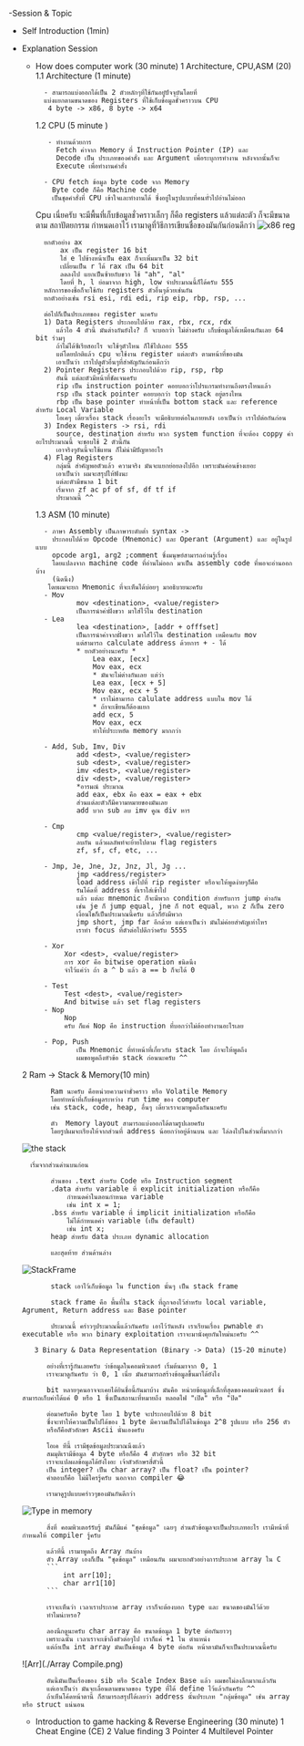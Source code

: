 -Session & Topic
* Self Introduction (1min)
* Explanation Session
	* How does computer work (30 minute)
		 1 Architecture, CPU,ASM (20)
		  1.1 Architecture (1 minute)
	
			- สามารถแบ่งออกได้เป็น 2 ตัวหลักๆที่ใช้กันอยู๋ปัจจุบันโดยที่
			แบ่งแยกตามขนาดของ Registers ที่ใช้เก็บข้อมูลชั่วคราวบน CPU
			 4 byte -> x86, 8 byte -> x64
			 
		 1.2 CPU (5 minute )

			 - ทำงานด้วยการ 
			   Fetch ค่าจาก Memory ที่ Instruction Pointer (IP) และ 
			   Decode เป็น ประเภทของคำสั่ง และ Argument เพื่อระบุการทำงาน หลังจากนั้นก็จะ 
			   Execute เพื่อทำงานคำสั่ง
			   
			- CPU fetch ข้อมูล byte code จาก Memory 
			  Byte code ก็คือ Machine code 
			  เป็นชุดคำสั่งที่ CPU เข้าใจและทำงานได้ ซึ่งอยู่ในรูปแบบที่คนทั่วไปอ่านไม่ออก
		
		Cpu เนี่ยครับ จะมีพื้นที่เก็บข้อมูลชั่วคราวเล็กๆ ก็คือ registers แล้วแต่ละตัว ก็จะมีขนาดตาม สถาปัตยกรรม กำหนดเอาไว้
			เรามาดูที่วิธีการเขียนชื่อของมันกันก่อนดีกว่า
	![x86 reg](./Registerx86.png)
			
			ยกตัวอย่าง ax
				ax เป็น register 16 bit
				ใส่ e ไปข้างหน้าเป็น eax ก็จะเพิ่มมาเป็น 32 bit
				เปลี่ยนเป็น r ได้ rax เป็น 64 bit
				ลดลงไป แยกเป็นซ้ายกับขวา ใช้ "ah", "al"
				โดยที่ h, l ย่อมาจาก high, low จำประมาณนี้ก็ได้ครับ 555
			หลักการของชื่อก็จะใช้กับ registers ตัวอื่นๆด้วยเช่นกัน 
			ยกตัวอย่างเช่น rsi esi, rdi edi, rip eip, rbp, rsp, ...
			
			ต่อไปก็เป็นประเภทของ register นะครับ
			1) Data Registers ประกอบไปด้วย rax, rbx, rcx, rdx
			   แล้วไอ 4 ตัวนี้ มันต่างกันยังไง? ก็ จะบอกว่า ไม่ต่างครับ เก็บข้อมูลได้เหมือนกันเลย 64 bit ร่วมๆ
			   ถ้าไม่ได้ซีเรียสอะไร จะใช้ๆตัวไหน ก็ใช้ไปเถอะ 555 
			   แต่โดยปกติแล้ว cpu จะใช้งาน register แต่ละตัว ตามหน้าที่ของมัน 
			   เอาเป็นว่า เราไปดูตัวอื่นๆที่สำคัญกันก่อนดีกว่า 
			2) Pointer Registers ประกอบไปด้วย rip, rsp, rbp
			   อันนี้ แต่ละตัวมีหน้าที่ชัดเจนครับ 
			   rip เป็น instruction pointer คอยบอกว่าโปรแกรมทำงานถึงตรงไหนแล้ว
			   rsp เป็น stack pointer คอยบอกว่า top stack อยู่ตรงไหน
			   rbp เป็น base pointer ทำหน้าที่เป็น bottom stack และ reference สำหรับ Local Variable 
			   โอเคๆ เดี๋ยวเรื่อง stack เรื่องอะไร จะมีอธิบายต่อในภายหลัง เอาเป็นว่า เราไปต่อกันก่อน
			3) Index Registers -> rsi, rdi 
			   source, destination สำหรับ พวก system function ที่จะต้อง coppy ค่า อะไรประมาณนี้ จะชอบใช้ 2 ตัวนี้กัน
			   เอาจริงๆอันนี้จะใช้แทน ก็ไม่น่ามีปัญหาอะไร
			4) Flag Registers 
			   กลุ่มนี้ สำคัญพอตัวแล้ว ความจริง มันจะแยกย่อยลงไปอีก เพราะมันค่อนข้างเยอะ
			   เอาเป็นว่า ผมจะสรุปให้ฟังนะ
			   แต่ละตัวมีขนาด 1 bit
			   เริ่มจาก zf ac pf of sf, df tf if 
			   ประมาณนี้ ^^

		 1.3 ASM (10 minute)

			- ภาษา Assembly เป็นภาษาระดับต่ำ syntax -> 
			  ประกอบไปด้วย Opcode (Mnemonic) และ Operant (Argument) และ อยู่ในรูปแบบ
			  opcode arg1, arg2 ;comment ซึ่งมนุษย์สามารถอ่านรู้เรื่อง
			  โดยแปลงจาก machine code ที่อ่านไม่ออก มาเป็น assembly code ที่พอจะอ่านออกบ้าง
			  (นิดนึง) 
			 โดยผมจะยก Mnemonic ที่จะเห็นได้บ่อยๆ มาอธิบายนะครับ
			- Mov
					mov <destination>, <value/register>
					เป็นการนำค่าฝั่งขวา มาใส่ไว้ใน destination 
			- Lea
					lea <destination>, [addr + offfset]
					เป็นการนำค่าจากฝั่งขวา มาใส่ไว้ใน destination เหมือนกับ mov
					แต่สามารถ calculate address ด้วยการ + - ได้
					* ยกตัวอย่างนะครับ *
						Lea eax, [ecx]
						Mov eax, ecx
						* มันจะไม่ต่างกันเลย แต่ว่า 
						Lea eax, [ecx + 5]
						Mov eax, ecx + 5
						* เราไม่สามารถ calulate address แบบใน mov ได้ 
						* ถ้าจะเขียนก็ต้องแยก
						add ecx, 5
						Mov eax, ecx
						ทำให้ประะหยัด memory มากกว่า
						
			- Add, Sub, Imv, Div
					add <dest>, <value/register>
					sub <dest>, <value/register>
					imv <dest>, <value/register>
					div <dest>, <value/register>
					*อารมณ์ ประมาณ 
					add eax, ebx คือ eax = eax + ebx
					ส่วนแต่ละตัวก็มีความหมายของมันเลย 
					add บวก sub ลบ imv คูณ div หาร
					
			- Cmp
					cmp <value/register>, <value/register>
					ลบกัน แล้วผลลัพท์จะย้ายไปตาม flag registers
					zf, sf, cf, etc, ...
					
			- Jmp, Je, Jne, Jz, Jnz, Jl, Jg ...
					jmp <address/register>
					load address เข้าไปที่ rip register หรือจะให้พูดง่ายๆก็คือ 
					รันโค้ดที่ address ที่เราใส่เข้าไป 
					แล้ว แต่ละ mnemonic ก็จะมีพวก condition สำหรับการ jump ต่างกัน
					เช่น je ก็ jump equal, jne ก็ not equal, พวก z ก็เป็น zero
					เงื่อนไขก็เป็นประมาณนี้ครับ แล้วก็ยังมีพวก
					jmp short, jmp far อีกด้วย แต่เอาเป็นว่า มันไม่ค่อยสำคัญเท่าไหร
					เราทำ focus ที่ตัวต่อไปดีกว่าครับ 5555
					
			- Xor
				 Xor <dest>, <value/register>
				 การ xor คือ bitwise operation ชนิดนึง 
				 จำไว้แค่ว่า ถ้า a ^ b แล้ว a == b ก็จะได้ 0
				 
			- Test
				 Test <dest>, <value/register>
				 And bitwise แล้ว set flag registers
			- Nop
				 Nop
				 ครับ ก็แค่ Nop คือ instruction ที่บอกว่าไม่ต้องทำงานอะไรเลย
				 
			- Pop, Push
					เป็น Mnemonic ที่ทำหน้าที่เกี่ยวกับ stack โดย ถ้าจะให้พูดถึง 
					ผมขอพูดถึงหัวข้อ stack ก่อนนะครับ ^^
			  
	 2 Ram -> Stack & Memory(10 min)

			 Ram นะครับ คือหน่วยความจำชั่วคราว หรือ Volatile Memory
			 โดยทำหน้าที่เก็บข้อมูลระหว่าง run time ของ computer
			 เช่น stack, code, heap, อื่นๆ เดี่ยวเราจะมาพูดถึงกันนะครับ
			 
			 ตัว  Memory layout สามารถแบ่งออกได้ตามรูปเลยครับ
			 โดยรูปผมจะเรียงให้จากส่วนที่ address น้อยกว่าอยู่ด้านบน และ ไล่ลงไปในส่วนที่มากกว่า
			 
	![the stack](./Stack.png)

		เริ่มจากส่วนด่านบนก่อน
		
			 ส่วนของ .text สำหรับ Code หรือ Instruction segment
			 .data สำหรับ variable ที่ explicit initialization หรือก็คือ
				 กำหนดค่าในตอนกำหนด variable
				 เช่น int x = 1;
			 .bss สำหรับ variable ที่ implicit initialization หรือก็คือ
				 ไม่ได้กำหนดค่า variable (เป็น default)
				 เช่น int x;
			 heap สำหรับ data ประเภท dynamic allocation 
			 
			 และสุดท้าย ส่วนด้านล่าง 
	![StackFrame](./StackFrame.png)
		
			 stack เอาไว้เก็บข้อมูล ใน function นั้นๆ เป็น stack frame
			 
			 stack frame คือ พื้นที่ใน stack ที่ถูกจองไว้สำหรับ local variable, Agrument, Return address และ Base pointer
			 
			 ประมาณนี้ คร่าวๆประมาณนี้แล้วกันครับ เอาไว้วันหลัง เราเรียนเรื่อง pwnable ตัว executable หรือ พวก binary exploitation เราจะมานั่งคุยกันใหม่นะครับ ^^
			 
		 3 Binary & Data Representation (Binary -> Data) (15-20 minute)
		 
			อย่างที่เรารู้กันเลยครับ ว่าข้อมูลในคอมพิวเตอร์ เริ่มต้นมาจาก 0, 1 
			เราจะมาดูกันครับ ว่า 0, 1 เนี่ย มันสามารถสร้างข้อมูลขึ้นมาได้ยังไง
			
			bit หลายๆคนอาจจะเคยได้ยินชื่อนี้กันมาบ้าง มันคือ หน่วยข้อมูลที่เล็กที่สุดของคอมพิวเตอร์ ซึ่งสามารถเก็บค่าได้แค่ 0 หรือ 1 ซึ่งเป็นสถานะที่หมายถึง หลอดไฟ "เปิด" หรือ "ปิด"
			
			ต่อมาครับคือ byte โดย 1 byte จะประกอบไปด้วย 8 bit
			ซึ่งจะทำให้ความเป็นไปได้ของ 1 byte มีความเป็นไปได้ในข้อมูล 2^8 รูปแบบ หรือ 256 ตัว
			หรือก็คือตัวอักษร Ascii นั่นเองครับ

			โอเค ทีนี้ เรามีชุดข้อมูลประมาณนึงแล้ว
			สมมุติเรามีข้อมูล 4 byte หรือก็คือ 4 ตัวอักษร หรือ 32 bit
			เราจะแปลผลข้อมูลได้ยังไงอะ เจ้าตัวอักษรสี่ตัวนี้
			เป็น integer? เป็น char array? เป็น float? เป็น pointer?
			คำตอบก็คือ ไม่มีใครรู้ครับ นอกจาก compiler 😂
			
			เรามาดูรูปแบบคร่าวๆของมันกันดีกว่า
			
	![Type in memory](./Type.png)
			
			สิ่งที่ คอมพิวเตอร์รับรู้ มันก็มีแค่ "ชุดข้อมูล" เฉยๆ ส่วนตัวข้อมูลจะเป็นประเภทอะไร เรามีหน้าที่กำหนดให้ compiler รู้ครับ 
			
			แล้วทีนี้ เรามาพูดถึง Array กันบ้าง
			ตัว Array เองก็เป็น "ชุดข้อมูล" เหมือนกัน ผมจะยกตัวอย่างการประกาศ array ใน C
			```
				int arr[10];
				char arr1[10]
			```

			เราจะเห็นว่า เวลาเราประกาศ array เราก็จะต้องบอก type และ ขนาดของมันไว้ด้วย 
			ทำไมน่ะหรอ? 
			
			ลองนึกดูนะครับ char array คือ ขนาดข้อมูล 1 byte ต่อกันยาวๆ 
			เพราะฉนั้น เวลาเราจะเข้าถึงตัวต่อๆไป เราก็แค่ +1 ใน ตำแหน่ง
			แต่ถ้าเป็น int array มันเป็นข้อมูล 4 byte ต่อกัน หน้าตามันก็จะเป็นประมาณนี้ครับ
	![Arr](./Array Compile.png)

			อันนี้มันเป็นเรื่องของ sib หรือ Scale Index Base แล้ว ผมขอไม่ลงลึกมากแล้วกัน
			แต่เอาเป็นว่า มันจะเลื่อนตามขนาดของ type ที่ได้ define ไว้แล้วกันครับ ^^
			ถ้าเห็นโค้ดหน้าตานี้ ก็สามารถสรุปได้เลยว่า address นั้นประเภท "กลุ่มข้อมูล" เช่น array หรือ struct แน่นอน 
		
	 * Introduction to game hacking & Reverse Engineering (30 minute)
		 1 Cheat Engine (CE)
		 2 Value finding
		 3 Pointer
		 4 Multilevel Pointer
